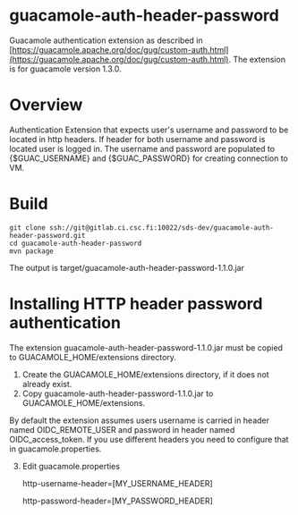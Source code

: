 # guacamole-auth-header-password
Guacamole authentication extension as described in [https://guacamole.apache.org/doc/gug/custom-auth.html](https://guacamole.apache.org/doc/gug/custom-auth.html). The extension is for guacamole version 1.3.0.

# Overview
Authentication Extension that expects user's username and password to be located in http headers. If header for both username and password is located user is logged in. The username and password are populated to {$GUAC_USERNAME} and {$GUAC_PASSWORD} for creating connection to VM.   

# Build
    git clone ssh://git@gitlab.ci.csc.fi:10022/sds-dev/guacamole-auth-header-password.git
    cd guacamole-auth-header-password
    mvn package
    
The output is target/guacamole-auth-header-password-1.1.0.jar
# Installing HTTP header password authentication

The extension guacamole-auth-header-password-1.1.0.jar must be copied to GUACAMOLE_HOME/extensions directory. 

1. Create the GUACAMOLE_HOME/extensions directory, if it does not already exist.
2. Copy guacamole-auth-header-password-1.1.0.jar to GUACAMOLE_HOME/extensions.

By default the extension assumes users username is carried in header named OIDC_REMOTE_USER and password in header named OIDC_access_token. If you use different headers you need to configure that in guacamole.properties. 

3. Edit guacamole.properties  

    http-username-header=[MY_USERNAME_HEADER]

    http-password-header=[MY_PASSWORD_HEADER]

